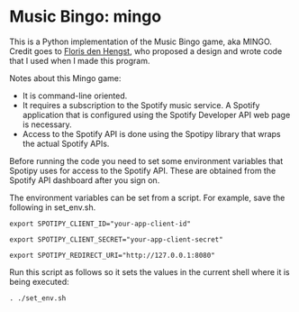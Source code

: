 # Music Bingo: mingo
This is a Python implementation of the Music Bingo game, aka MINGO.
Credit goes to [Floris den Hengst](https://github.com/florisdenhengst), who proposed a design and wrote code that
I used when I made this program.

Notes about this Mingo game:
- It is command-line oriented. 
- It requires a subscription to the
Spotify music service. A Spotify application that is configured using the Spotify Developer API web page is necessary.
- Access to the Spotify API is done using the Spotipy library that wraps the actual Spotify APIs.

Before running the code you need to set some environment variables that Spotipy uses
for access to the Spotify API. These are obtained from the Spotify API dashboard after
you sign on.

The environment variables can be set from a script. For example, save the following in set_env.sh.

`export SPOTIPY_CLIENT_ID="your-app-client-id"`

`export SPOTIPY_CLIENT_SECRET="your-app-client-secret"`

`export SPOTIPY_REDIRECT_URI="http://127.0.0.1:8080"`

Run this script as follows so it sets the values in the current shell where it is being executed:

`. ./set_env.sh`
